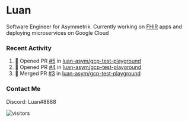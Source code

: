 # Luan

Software Engineer for Asymmetrik. Currently working on [FHIR](https://hl7.org/FHIR/) apps and deploying microservices on Google Cloud

### Recent Activity

<!--START_SECTION:activity-->
1. 💪 Opened PR [#5](https://github.com/luan-asym/gcp-test-playground/pull/5) in [luan-asym/gcp-test-playground](https://github.com/luan-asym/gcp-test-playground)
2. 💪 Opened PR [#4](https://github.com/luan-asym/gcp-test-playground/pull/4) in [luan-asym/gcp-test-playground](https://github.com/luan-asym/gcp-test-playground)
3. 🎉 Merged PR [#3](https://github.com/luan-asym/gcp-test-playground/pull/3) in [luan-asym/gcp-test-playground](https://github.com/luan-asym/gcp-test-playground)
<!--END_SECTION:activity-->

### Contact Me

Discord: Luan#8888

![visitors](https://visitor-badge.glitch.me/badge?page_id=luan-asym.visitor-badge)
